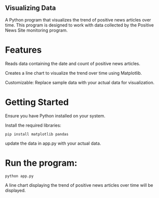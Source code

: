 ## Visualizing Data
A Python program that visualizes the trend of positive news articles over time. This program is designed to work with data collected by the Positive News Site monitoring program.

# Features
Reads data containing the date and count of positive news articles.

Creates a line chart to visualize the trend over time using Matplotlib.

Customizable: Replace sample data with your actual data for visualization.

# Getting Started
Ensure you have Python installed on your system.

Install the required libraries:

`pip install matplotlib pandas`

update the data in app.py with your actual data.

# Run the program:

`python app.py`

A line chart displaying the trend of positive news articles over time will be displayed.
